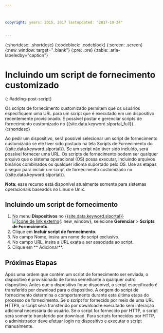 ```yaml
---



copyright: years: 2015, 2017 lastupdated: "2017-10-24"


---
```


{:shortdesc: .shortdesc}
{:codeblock: .codeblock}
{:screen: .screen}
{:new_window: target="_blank"}
{:pre: .pre}
{:table: .aria-labeledby="caption"}

# Incluindo um script de fornecimento customizado 
{: #adding-post-script}

Os scripts de fornecimento customizado permitem que os usuários especifiquem uma URL para um script que é executado em um dispositivo recentemente provisionado. É possível postar e gerenciar scripts de fornecimento customizado no {{site.data.keyword.slportal_full}}.
{:shortdesc}

Ao pedir um dispositivo, será possível selecionar um script de fornecimento customizado se ele tiver sido postado na tela Scripts de Fornecimento do {{site.data.keyword.slportal}}. Se um script não tiver sido incluído, será possível fornecer uma URL. Os scripts de fornecimento podem ser qualquer arquivo que o sistema operacional (OS) possa executar, incluindo arquivos binários combinados ou qualquer idioma suportado pelo OS. Use as etapas a seguir para incluir um script de fornecimento customizado no {{site.data.keyword.slportal}}.

**Nota:** esse recurso está disponível atualmente somente para sistemas operacionais baseados no Linux e Unix.

## Incluindo um script de fornecimento

1. No menu **Dispositivos** no [{{site.data.keyword.slportal}} ![Ícone de link externo](../icons/launch-glyph.svg "Ícone de link externo")](https://control.softlayer.com/){: new_window}, selecione **Gerenciar** > **Scripts de Fornecimento**.
2. Clique em **Incluir script de fornecimento**.
4. No campo Nome, insira um nome de script exclusivo.
5. No campo URL, insira a URL exata a ser associada ao script.
6. Clique em ** Adicionar**.

## Próximas Etapas
Após uma ordem que contém um script de fornecimento ser enviada, o dispositivo é provisionado de forma semelhante a qualquer outro dispositivo. Antes que o dispositivo fique disponível, o script especificado é transferido por download para o dispositivo. A origem do script de fornecimento determina o comportamento durante esta última etapa do processo de fornecimento. Se o script for fornecido por meio de uma URL HTTPS, o script será transferido por download e executado sem interação adicional necessária do usuário. Se o script for fornecido por HTTP, o script será somente transferido por download. Para scripts fornecidos por HTTP, o administrador deve efetuar login no dispositivo e executar o script manualmente.
